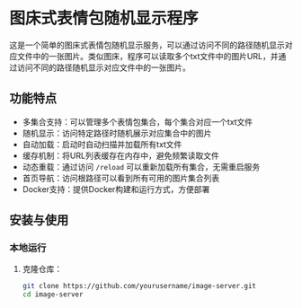 # 图床式表情包随机显示程序

这是一个简单的图床式表情包随机显示服务，可以通过访问不同的路径随机显示对应文件中的一张图片。类似图床，程序可以读取多个txt文件中的图片URL，并通过访问不同的路径随机显示对应文件中的一张图片。

## 功能特点

- 多集合支持：可以管理多个表情包集合，每个集合对应一个txt文件
- 随机显示：访问特定路径时随机展示对应集合中的图片
- 自动加载：启动时自动扫描并加载所有txt文件
- 缓存机制：将URL列表缓存在内存中，避免频繁读取文件
- 动态重载：通过访问 `/reload` 可以重新加载所有集合，无需重启服务
- 首页导航：访问根路径可以看到所有可用的图片集合列表
- Docker支持：提供Docker构建和运行方式，方便部署

## 安装与使用

### 本地运行

1. 克隆仓库：
   ```bash
   git clone https://github.com/yourusername/image-server.git
   cd image-server
